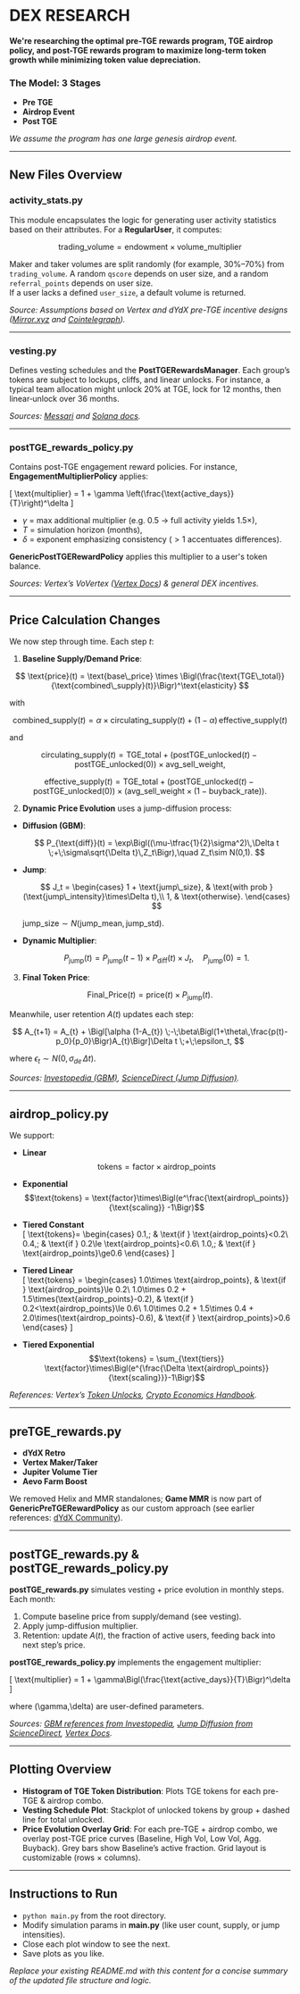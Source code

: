 # DEX RESEARCH

#### We're researching the optimal pre-TGE rewards program, TGE airdrop policy, and post-TGE rewards program to maximize long-term token growth while minimizing token value depreciation.

### The Model: 3 Stages

- **Pre TGE**
- **Airdrop Event**
- **Post TGE**

_We assume the program has one large genesis airdrop event._

---

## New Files Overview

### activity_stats.py

This module encapsulates the logic for generating user activity statistics based on their attributes. For a **RegularUser**, it computes:

$$
\text{trading\_volume} = \text{endowment} \times \text{volume\_multiplier}
$$

Maker and taker volumes are split randomly (for example, 30%–70%) from `trading_volume`. A random `qscore` depends on user size, and a random `referral_points` depends on user size.  
If a user lacks a defined `user_size`, a default volume is returned.

_Source: Assumptions based on Vertex and dYdX pre-TGE incentive designs ([Mirror.xyz](https://mirror.xyz/vertexprotocol.eth) and [Cointelegraph](https://cointelegraph.com/news/dydx-airdrop-how-to-claim-310-to-9529-dydx-for-free))._

---

### vesting.py

Defines vesting schedules and the **PostTGERewardsManager**. Each group’s tokens are subject to lockups, cliffs, and linear unlocks. For instance, a typical team allocation might unlock 20% at TGE, lock for 12 months, then linear‐unlock over 36 months.

_Sources: [Messari](https://messari.io/asset/unlock-schedules) and [Solana docs](https://docs.solana.com/economics)._

---

### postTGE_rewards_policy.py

Contains post-TGE engagement reward policies. For instance, **EngagementMultiplierPolicy** applies:

\[
\text{multiplier} = 1 + \gamma \left(\frac{\text{active\_days}}{T}\right)^\delta
\]

- $\gamma$ = max additional multiplier (e.g. 0.5 → full activity yields 1.5×),
- $T$ = simulation horizon (months),
- $\delta$ = exponent emphasizing consistency ($>1$ accentuates differences).

**GenericPostTGERewardPolicy** applies this multiplier to a user's token balance.

_Sources: Vertex’s VoVertex ([Vertex Docs](https://vertexprotocol.com/docs/trade-and-earn)) & general DEX incentives._

---

## Price Calculation Changes

We now step through time. Each step $t$:

1. **Baseline Supply/Demand Price**:

$$
\text{price}(t) = \text{base\_price} \times \Bigl(\frac{\text{TGE\_total}}{\text{combined\_supply}(t)}\Bigr)^\text{elasticity}
$$

with

$$
\text{combined\_supply}(t) = \alpha \times \text{circulating\_supply}(t) \;+\; (1-\alpha)\,\text{effective\_supply}(t)
$$

and

$$
\text{circulating\_supply}(t) = \text{TGE\_total} + \bigl(\text{postTGE\_unlocked}(t)-\text{postTGE\_unlocked}(0)\bigr)\times\text{avg\_sell\_weight},
$$

$$
\text{effective\_supply}(t) = \text{TGE\_total} + \bigl(\text{postTGE\_unlocked}(t)-\text{postTGE\_unlocked}(0)\bigr)\times\bigl(\text{avg\_sell\_weight}\times(1-\text{buyback\_rate})\bigr).
$$

2. **Dynamic Price Evolution** uses a jump-diffusion process:

- **Diffusion (GBM)**:
  
  $$
  P_{\text{diff}}(t) = \exp\Bigl((\mu-\tfrac{1}{2}\sigma^2)\,\Delta t \;+\;\sigma\sqrt{\Delta t}\,Z_t\Bigr),\quad Z_t\sim N(0,1).
  $$

- **Jump**:
  
  $$
  J_t =
  \begin{cases}
  1 + \text{jump\_size}, & \text{with prob } (\text{jump\_intensity}\times\Delta t),\\
  1, & \text{otherwise}.
  \end{cases}
  $$

  $\text{jump\_size} \sim N(\text{jump\_mean}, \text{jump\_std})$.

- **Dynamic Multiplier**:
  
  $$
  P_{\text{jump}}(t) = P_{\text{jump}}(t-1) \times P_{\text{diff}}(t)\times J_t,\quad P_{\text{jump}}(0)=1.
  $$

3. **Final Token Price**:

$$
\text{Final\_Price}(t) = \text{price}(t)\times P_{\text{jump}}(t).
$$

Meanwhile, user retention $A(t)$ updates each step:

$$
A_{t+1} = A_{t} + \Bigl[\alpha (1-A_{t}) \;-\;\beta\Bigl(1+\theta\,\frac{p(t)-p_0}{p_0}\Bigr)A_{t}\Bigr]\Delta t \;+\;\epsilon_t,
$$

where $\epsilon_t\sim N(0,\sigma_{de}\,\Delta t)$.

_Sources: [Investopedia (GBM)](https://www.investopedia.com/terms/g/geometric-brownian-motion.asp), [ScienceDirect (Jump Diffusion)](https://www.sciencedirect.com/topics/engineering/jump-diffusion)._

---

## airdrop_policy.py

We support:

- **Linear**  
  $$\text{tokens} = \text{factor}\times \text{airdrop\_points}$$

- **Exponential**  
  $$\text{tokens} = \text{factor}\times\Bigl(e^\frac{\text{airdrop\_points}}{\text{scaling}} -1\Bigr)$$

- **Tiered Constant**  
  \[
  \text{tokens}=
  \begin{cases}
  0.1,\; & \text{if } \text{airdrop\_points}<0.2\\
  0.4,\; & \text{if } 0.2\le \text{airdrop\_points}<0.6\\
  1.0,\; & \text{if } \text{airdrop\_points}\ge0.6
  \end{cases}
  \]

- **Tiered Linear**  
  \[
  \text{tokens} = 
  \begin{cases}
  1.0\times \text{airdrop\_points}, & \text{if } \text{airdrop\_points}\le 0.2\\
  1.0\times 0.2 + 1.5\times(\text{airdrop\_points}-0.2), & \text{if } 0.2<\text{airdrop\_points}\le 0.6\\
  1.0\times 0.2 + 1.5\times 0.4 + 2.0\times(\text{airdrop\_points}-0.6), & \text{if } \text{airdrop\_points}>0.6
  \end{cases}
  \]

- **Tiered Exponential**  
  $$\text{tokens} = \sum_{\text{tiers}} \text{factor}\times\Bigl(e^{\frac{\Delta \text{airdrop\_points}}{\text{scaling}}}-1\Bigr)$$

_References: Vertex’s [Token Unlocks](https://messari.io/project/vertex-protocol/token-unlocks), [Crypto Economics Handbook](https://www.cryptoeconomicshandbook.org/token-distribution)._

---

## preTGE_rewards.py

- **dYdX Retro**  
- **Vertex Maker/Taker**  
- **Jupiter Volume Tier**  
- **Aevo Farm Boost**  

We removed Helix and MMR standalones; **Game MMR** is now part of **GenericPreTGERewardPolicy** as our custom approach (see earlier references: [dYdX Community](https://forum.dydx.community)).

---

## postTGE_rewards.py & postTGE_rewards_policy.py

**postTGE_rewards.py** simulates vesting + price evolution in monthly steps. Each month:
1. Compute baseline price from supply/demand (see vesting).
2. Apply jump-diffusion multiplier.
3. Retention: update $A(t)$, the fraction of active users, feeding back into next step’s price.

**postTGE_rewards_policy.py** implements the engagement multiplier:

\[
\text{multiplier} = 1 + \gamma\Bigl(\frac{\text{active\_days}}{T}\Bigr)^\delta
\]

where \(\gamma,\delta\) are user-defined parameters.

_Sources: [GBM references from Investopedia](https://www.investopedia.com/terms/g/geometric-brownian-motion.asp), [Jump Diffusion from ScienceDirect](https://www.sciencedirect.com/topics/engineering/jump-diffusion), [Vertex Docs](https://vertexprotocol.com/docs/trade-and-earn)._

---

## Plotting Overview

- **Histogram of TGE Token Distribution**: Plots TGE tokens for each pre-TGE & airdrop combo.  
- **Vesting Schedule Plot**: Stackplot of unlocked tokens by group + dashed line for total unlocked.  
- **Price Evolution Overlay Grid**: For each pre-TGE + airdrop combo, we overlay post-TGE price curves (Baseline, High Vol, Low Vol, Agg. Buyback). Grey bars show Baseline’s active fraction. Grid layout is customizable (rows × columns).

---

## Instructions to Run

- `python main.py` from the root directory.
- Modify simulation params in **main.py** (like user count, supply, or jump intensities).
- Close each plot window to see the next.
- Save plots as you like.

_Replace your existing README.md with this content for a concise summary of the updated file structure and logic._ 
